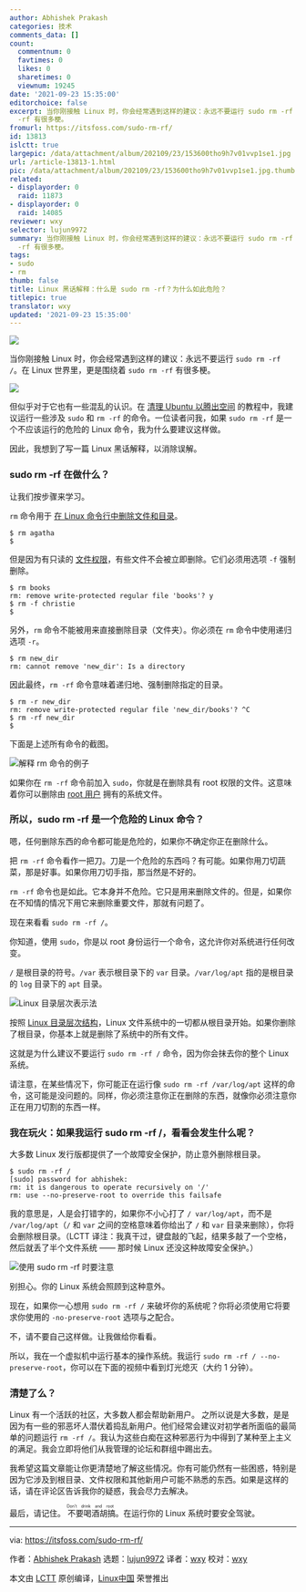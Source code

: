 ```yaml
---
author: Abhishek Prakash
categories: 技术
comments_data: []
count:
  commentnum: 0
  favtimes: 0
  likes: 0
  sharetimes: 0
  viewnum: 19245
date: '2021-09-23 15:35:00'
editorchoice: false
excerpt: 当你刚接触 Linux 时，你会经常遇到这样的建议：永远不要运行 sudo rm -rf /。在 Linux 世界里，更是围绕着 sudo rm
  -rf 有很多梗。
fromurl: https://itsfoss.com/sudo-rm-rf/
id: 13813
islctt: true
largepic: /data/attachment/album/202109/23/153600tho9h7v01vvp1se1.jpg
url: /article-13813-1.html
pic: /data/attachment/album/202109/23/153600tho9h7v01vvp1se1.jpg.thumb.jpg
related:
- displayorder: 0
  raid: 11873
- displayorder: 0
  raid: 14085
reviewer: wxy
selector: lujun9972
summary: 当你刚接触 Linux 时，你会经常遇到这样的建议：永远不要运行 sudo rm -rf /。在 Linux 世界里，更是围绕着 sudo rm
  -rf 有很多梗。
tags:
- sudo
- rm
thumb: false
title: Linux 黑话解释：什么是 sudo rm -rf？为什么如此危险？
titlepic: true
translator: wxy
updated: '2021-09-23 15:35:00'
---
```


![](/data/attachment/album/202109/23/153600tho9h7v01vvp1se1.jpg)


当你刚接触 Linux 时，你会经常遇到这样的建议：永远不要运行 `sudo rm -rf /`。在 Linux 世界里，更是围绕着 `sudo rm -rf` 有很多梗。


![](/data/attachment/album/202109/23/153600bq7aoqqall6usbqf.gif)


但似乎对于它也有一些混乱的认识。在 [清理 Ubuntu 以腾出空间](https://itsfoss.com/free-up-space-ubuntu-linux/) 的教程中，我建议运行一些涉及 `sudo` 和 `rm -rf` 的命令。一位读者问我，如果 `sudo rm -rf` 是一个不应该运行的危险的 Linux 命令，我为什么要建议这样做。


因此，我想到了写一篇 Linux 黑话解释，以消除误解。


### sudo rm -rf 在做什么？


让我们按步骤来学习。


`rm` 命令用于 [在 Linux 命令行中删除文件和目录](https://linuxhandbook.com/remove-files-directories/)。



```
$ rm agatha
$

```

但是因为有只读的 [文件权限](https://linuxhandbook.com/linux-file-permissions/)，有些文件不会被立即删除。它们必须用选项 `-f` 强制删除。



```
$ rm books
rm: remove write-protected regular file 'books'? y
$ rm -f christie
$

```

另外，`rm` 命令不能被用来直接删除目录（文件夹）。你必须在 `rm` 命令中使用递归选项 `-r`。



```
$ rm new_dir
rm: cannot remove 'new_dir': Is a directory

```

因此最终，`rm -rf` 命令意味着递归地、强制删除指定的目录。



```
$ rm -r new_dir
rm: remove write-protected regular file 'new_dir/books'? ^C
$ rm -rf new_dir
$

```

下面是上述所有命令的截图。


![解释 rm 命令的例子](/data/attachment/album/202109/23/153602c8niw9i9whzl172h.png)


如果你在 `rm -rf` 命令前加入 `sudo`，你就是在删除具有 root 权限的文件。这意味着你可以删除由 [root 用户](https://itsfoss.com/root-user-ubuntu/) 拥有的系统文件。


### 所以，sudo rm -rf 是一个危险的 Linux 命令？


嗯，任何删除东西的命令都可能是危险的，如果你不确定你正在删除什么。


把 `rm -rf` 命令看作一把刀。刀是一个危险的东西吗？有可能。如果你用刀切蔬菜，那是好事。如果你用刀切手指，那当然是不好的。


`rm -rf` 命令也是如此。它本身并不危险。它只是用来删除文件的。但是，如果你在不知情的情况下用它来删除重要文件，那就有问题了。


现在来看看 `sudo rm -rf /`。


你知道，使用 `sudo`，你是以 root 身份运行一个命令，这允许你对系统进行任何改变。


`/` 是根目录的符号。`/var` 表示根目录下的 `var` 目录。`/var/log/apt` 指的是根目录的 `log` 目录下的 `apt` 目录。


![Linux 目录层次表示法](/data/attachment/album/202109/23/153604qz67k794y89pl9az.png)


按照 [Linux 目录层次结构](https://linuxhandbook.com/linux-directory-structure/)，Linux 文件系统中的一切都从根目录开始。如果你删除了根目录，你基本上就是删除了系统中的所有文件。


这就是为什么建议不要运行 `sudo rm -rf /` 命令，因为你会抹去你的整个 Linux 系统。


请注意，在某些情况下，你可能正在运行像 `sudo rm -rf /var/log/apt` 这样的命令，这可能是没问题的。同样，你必须注意你正在删除的东西，就像你必须注意你正在用刀切割的东西一样。


### 我在玩火：如果我运行 sudo rm -rf /，看看会发生什么呢？


大多数 Linux 发行版都提供了一个故障安全保护，防止意外删除根目录。



```
$ sudo rm -rf /
[sudo] password for abhishek:
rm: it is dangerous to operate recursively on '/'
rm: use --no-preserve-root to override this failsafe

```

我的意思是，人是会打错字的，如果你不小心打了 `/ var/log/apt`，而不是 `/var/log/apt`（`/` 和 `var` 之间的空格意味着你给出了 `/` 和 `var` 目录来删除），你将会删除根目录。（LCTT 译注：我真干过，键盘敲的飞起，结果多敲了一个空格，然后就丢了半个文件系统 —— 那时候 Linux 还没这种故障安全保护。）


![使用 sudo rm -rf 时要注意](/data/attachment/album/202109/23/153606vnxeqcbggzgxddnn.png)


别担心。你的 Linux 系统会照顾到这种意外。


现在，如果你一心想用 `sudo rm -rf /` 来破坏你的系统呢？你将必须使用它将要求你使用的 `-no-preserve-root` 选项与之配合。


不，请不要自己这样做。让我做给你看看。


所以，我在一个虚拟机中运行基本的操作系统。我运行 `sudo rm -rf / --no-preserve-root`，你可以在下面的视频中看到灯光熄灭（大约 1 分钟）。






### 清楚了么？


Linux 有一个活跃的社区，大多数人都会帮助新用户。 之所以说是大多数，是是因为有一些的邪恶坏人潜伏着捣乱新用户。他们经常会建议对初学者所面临的最简单的问题运行 `rm -rf /`。我认为这些白痴在这种邪恶行为中得到了某种至上主义的满足。我会立即将他们从我管理的论坛和群组中踢出去。


我希望这篇文章能让你更清楚地了解这些情况。你有可能仍然有一些困惑，特别是因为它涉及到根目录、文件权限和其他新用户可能不熟悉的东西。如果是这样的话，请在评论区告诉我你的疑惑，我会尽力去解决。


最后，请记住。<ruby> 不要喝酒胡搞 <rt>  Don’t drink and root </rt></ruby>。在运行你的 Linux 系统时要安全驾驶。




---


via: <https://itsfoss.com/sudo-rm-rf/>


作者：[Abhishek Prakash](https://itsfoss.com/author/abhishek/) 选题：[lujun9972](https://github.com/lujun9972) 译者：[wxy](https://github.com/wxy) 校对：[wxy](https://github.com/wxy)


本文由 [LCTT](https://github.com/LCTT/TranslateProject) 原创编译，[Linux中国](https://linux.cn/) 荣誉推出